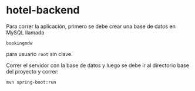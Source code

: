# hotel-backend

Para correr la aplicación, primero se debe crear una base de datos en MySQL llamada 

`bookingmdw`

para usuario `root` sin clave.

Correr el servidor con la base de datos y luego se debe ir al directorio base del proyecto y correr:

`mvn spring-boot:run`
